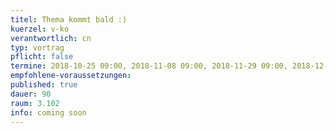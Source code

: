 ```yaml
---
titel: Thema kommt bald :)
kuerzel: v-ko
verantwortlich: cn
typ: vortrag
pflicht: false
termine: 2018-10-25 09:00, 2018-11-08 09:00, 2018-11-29 09:00, 2018-12-06 09:00, 2018-12-13 09:00, 2018-12-20 09:00, 2019-01-17 09:00, 2019-01-24 09:00, 2019-01-31 09:00
empfohlene-voraussetzungen: 
published: true
dauer: 90
raum: 3.102
info: coming soon
---
```

